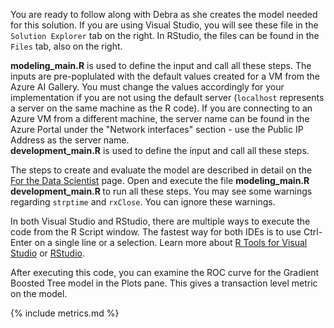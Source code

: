 
You are ready to follow along with Debra as she creates the model needed for this solution. 
<span class="sql"> 
If you are using Visual Studio, you will see these file in the <code>Solution Explorer</code> tab on the right. In RStudio, the files can be found in the <code>Files</code> tab, also on the right. 
</span> 

<div class="sql">
<strong>modeling_main.R</strong> is used to define the input and call all these steps. The inputs are pre-poplulated with the default values created for a VM from the Azure AI Gallery.  You must  change the values accordingly for your implementation if you are not using the default server (<code>localhost</code> represents a server on the same machine as the R code). If you are connecting to an Azure VM from a different machine, the server name can be found in the Azure Portal under the "Network interfaces" section - use the Public IP Address as the server name.
</div>
<div class="hdi">
<strong>development_main.R</strong> is used to define the input and call all these steps.
</div>
<p></p>
The steps to create and evaluate the model are described in detail on the <a href="data-scientist.html">For the Data Scientist</a> page. Open and execute the file 
<strong>
<span class="sql">modeling_main.R</span>
<span class="hdi">development_main.R</span>
</strong> 
to run all these steps.  You may see some warnings regarding <code>strptime</code> and <code>rxClose</code>. You can ignore these warnings.
<p></p>
<div class="alert alert-info" role="alert">
    In <span class="sql">both Visual Studio and</span> RStudio, there are multiple ways to execute the code from the R Script window.  The fastest way <span class="sql">for both IDEs</span> is to use Ctrl-Enter on a single line or a selection.  Learn more about  <span class="sql"><a href="http://microsoft.github.io/RTVS-docs/">R Tools for Visual Studio</a> or</span> <a href="https://www.rstudio.com/products/rstudio/features/">RStudio</a>.
</div>


After executing this code, you can examine the ROC curve for the Gradient Boosted Tree model in the Plots pane. This gives a transaction level metric on the model. 

 {% include metrics.md %}
